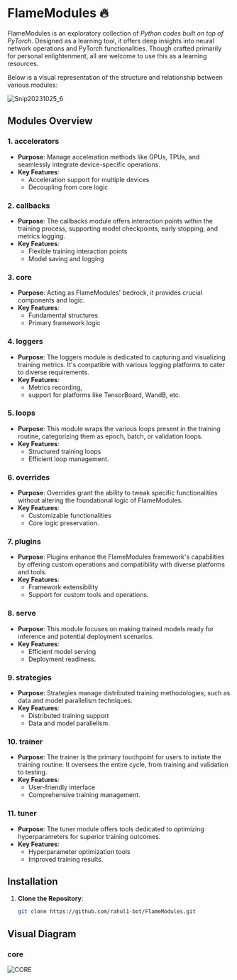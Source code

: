 # FlameModules 🔥

<!--![FlameModules Logo](link_to_your_logo.png)  <!-- If you have a logo, replace 'link_to_your_logo.png' with the actual link -->

FlameModules is an exploratory collection of *Python codes built on top of PyTorch*. Designed as a learning tool, it offers deep insights into neural network operations and PyTorch functionalities. Though crafted primarily for personal enlightenment, all are welcome to use this as a learning resources.

Below is a visual representation of the structure and relationship between various modules:

![Snip20231025_6](https://github.com/rahul1-bot/FlameModules/assets/65220704/5c17901a-88de-417c-9d7e-c0608ff20095)



## Modules Overview

### 1. **accelerators**
- **Purpose**: Manage acceleration methods like GPUs, TPUs, and seamlessly integrate device-specific operations.
- **Key Features**: 
  - Acceleration support for multiple devices
  - Decoupling from core logic

### 2. **callbacks**
- **Purpose**: The callbacks module offers interaction points within the training process, supporting model checkpoints, early stopping, and metrics logging.
- **Key Features**: 
  - Flexible training interaction points
  - Model saving and logging

### 3. **core**
- **Purpose**: Acting as FlameModules' bedrock, it provides crucial components and logic.
- **Key Features**:
  - Fundamental structures
  - Primary framework logic
 
### 4. **loggers**
- **Purpose**: The loggers module is dedicated to capturing and visualizing training metrics. It's compatible with various logging platforms to cater to diverse requirements.
- **Key Features**:
  - Metrics recording,
  - support for platforms like TensorBoard, WandB, etc.

### 5. **loops**
- **Purpose**: This module wraps the various loops present in the training routine, categorizing them as epoch, batch, or validation loops.
- **Key Features**:
  - Structured training loops
  - Efficient loop management.

### 6. **overrides**
- **Purpose**: Overrides grant the ability to tweak specific functionalities without altering the foundational logic of FlameModules.
- **Key Features**:
  - Customizable functionalities
  - Core logic preservation.

### 7. plugins
- **Purpose**: Plugins enhance the FlameModules framework's capabilities by offering custom operations and compatibility with diverse platforms and tools.
- **Key Features**:
  - Framework extensibility
  - Support for custom tools and operations.

### 8. serve
- **Purpose**: This module focuses on making trained models ready for inference and potential deployment scenarios.
- **Key Features**:
  - Efficient model serving
  - Deployment readiness.

### 9. strategies
- **Purpose**: Strategies manage distributed training methodologies, such as data and model parallelism techniques.
- **Key Features**:
  - Distributed training support
  - Data and model parallelism.

### 10. trainer
- **Purpose**: The trainer is the primary touchpoint for users to initiate the training routine. It oversees the entire cycle, from training and validation to testing.
- **Key Features**:
  - User-friendly interface
  - Comprehensive training management.

### 11. tuner
- **Purpose**: The tuner module offers tools dedicated to optimizing hyperparameters for superior training outcomes.
- **Key Features**:
  - Hyperparameter optimization tools
  - Improved training results.

## Installation

1. **Clone the Repository**:
   ```bash
   git clone https://github.com/rahul1-bot/FlameModules.git

## Visual Diagram 
### core
![CORE](https://github.com/rahul1-bot/FlameModules/assets/65220704/fe512fab-70b0-488e-8d64-9364eedd788a)



